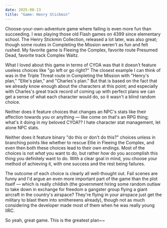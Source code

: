 ```yaml
---
date: 2025-08-13
title: "Game: Henry Stickmin"
---
```


Choose-your-own-adventure game where failing is even more fun than succeeding. I was playing those old Flash games on 4399 since elementary school. The Henry Stickmin Collection, released a lot later, was also great; though some routes in Completing the Mission weren't as fun and felt rushed. My favorite game is Fleeing the Complex, favorite route Presumed Dead, favorite track Complex Waltz.

What I loved about this game in terms of CYOA was that it doesn't feature useless choices like "go left or go right?" The closest example I can think of was in the Triple Threat route in Completing the Mission with "Henry's plan," "Ellie's plan," and "Charles's plan." But that is based on the fact that we already know enough about the characters at this point; and especially with Charles's great track record of coming up with perfect plans we can get a sense of what each character would do, so it wasn't a blind random choice.

Neither does it feature choices that changes an NPC's stats like their affection towards you or anything — like come on that's an RPG thing; what's it doing in my beloved CYOA?? I hate character stat management, let alone NPC stats.

Neither does it feature binary "do this or don't do this?" choices unless in branching points like whether to rescue Ellie in Fleeing the Complex, and even then both these choices lead to their own endings. Most of the choices is not *what* you want to do, but rather *how* do you accomplish this thing you definitely want to do. With a clear goal in mind, you choose your method of achieving it, with one success and the rest being failures.

The outcome of each choice is clearly all well-thought out. Fail scenes are funny and I'd argue an even more important part of the game than the plot itself — which is really childish (the government hiring some random outlaw to take down in exchange for freedom a gangster group flying a giant aircraft in the country's airspace? They're flying in your airspace just get the military to blast them into smithereens already), though not as much considering the developer made most of them when he was really young IIRC.

So yeah, great game. This is the greatest plan~~
